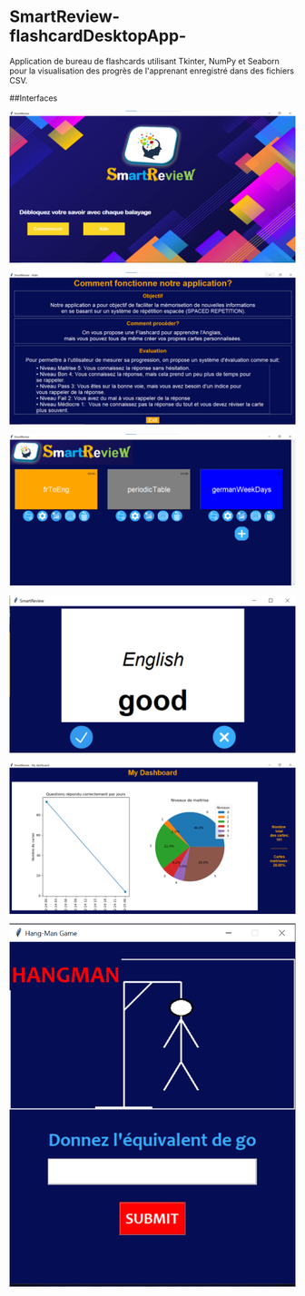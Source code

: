# SmartReview-flashcardDesktopApp-
Application de bureau de flashcards utilisant Tkinter, NumPy et Seaborn pour la visualisation des progrès de l'apprenant enregistré dans des fichiers CSV.

##Interfaces

![welcome Page](images/Screenshot/welcomePage.png)

![helpPage](images/Screenshot/helpPage.png)

![flashcardsPage](images/Screenshot/flashcardsPage.png)

![memorisationTest](images/Screenshot/memorisationTest.png)

![dashboardPage](images/Screenshot/dashboardPage.png)

![gamePage](images/Screenshot/gamePage.png)
